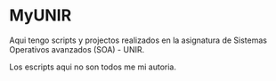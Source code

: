 # MyUNIR

Aqui tengo scripts y projectos realizados en la asignatura de Sistemas Operativos avanzados (SOA) - UNIR.

[^footnote]:
Los escripts aqui no son todos me mi autoria.
